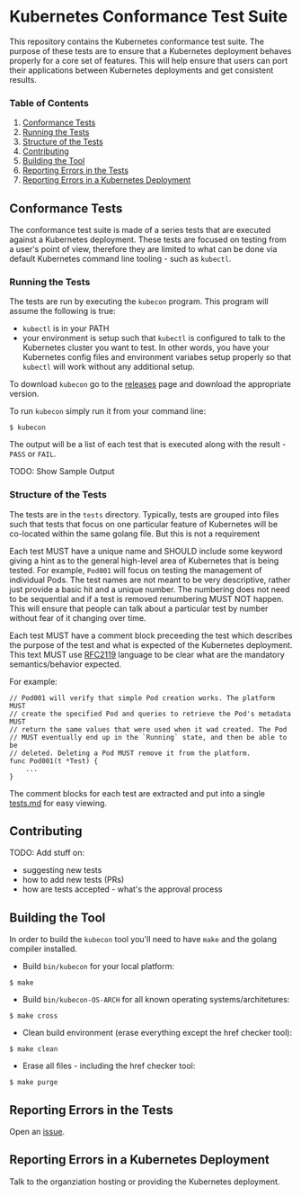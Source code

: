 # Kubernetes Conformance Test Suite

This repository contains the Kubernetes conformance test suite.
The purpose of these tests are to ensure that a Kubernetes deployment
behaves properly for a core set of features. This will help ensure that
users can port their applications between Kubernetes deployments and get
consistent results.

### Table of Contents
1. [Conformance Tests](#conformance-tests)
1. [Running the Tests](#running-the-tests)
1. [Structure of the Tests](#structure-of-the-tests)
1. [Contributing](#contributing)
1. [Building the Tool](#building-the-tool)
1. [Reporting Errors in the Tests](#reporting-errors-in-the-tests)
1. [Reporting Errors in a Kubernetes Deployment](#reporting-errors-in-a-kubernetes-deployment)

## Conformance Tests

The conformance test suite is made of a series tests that are executed
against a Kubernetes deployment. These tests are focused on testing from
a user's point of view, therefore they are limited to what can be done
via default Kubernetes command line tooling - such as `kubectl`.

### Running the Tests

The tests are run by executing the `kubecon` program.
This program will assume the following is true:
* `kubectl` is in your PATH
* your environment is setup such that `kubectl` is configured to
  talk to the Kubernetes cluster you want to test. In other words, you
  have your Kubernetes config files and environment variabes setup
  properly so that `kubectl` will work without any additional setup.

To download `kubecon` go to the
[releases](https://github.com/duglin/k8s-conformance/releases) page
and download the appropriate version.

To run `kubecon` simply run it from your command line:
```
$ kubecon
```

The output will be a list of each test that is executed along with the
result - `PASS` or `FAIL`.

TODO: Show Sample Output

### Structure of the Tests

The tests are in the `tests` directory. Typically, tests are grouped
into files such that tests that focus on one particular feature of Kubernetes
will be co-located within the same golang file. But this is not a requirement

Each test MUST have a unique name and SHOULD include some keyword giving
a hint as to the general high-level area of Kubernetes that is being tested.
For example, `Pod001` will focus on testing the management of individual
Pods. The test names are not meant to be very descriptive, rather just provide
a basic hit and a unique number. The numbering does not need to be sequential
and if a test is removed renumbering MUST NOT happen. This will ensure that
people can talk about a particular test by number without fear of it changing
over time.

Each test MUST have a comment block preceeding the test which describes
the purpose of the test and what is expected of the Kubernetes deployment.
This text MUST use [RFC2119](https://www.ietf.org/rfc/rfc2119.txt) language
to be clear what are the mandatory semantics/behavior expected.

For example:
```
// Pod001 will verify that simple Pod creation works. The platform MUST
// create the specified Pod and queries to retrieve the Pod's metadata MUST
// return the same values that were used when it wad created. The Pod
// MUST eventually end up in the `Running` state, and then be able to be
// deleted. Deleting a Pod MUST remove it from the platform.
func Pod001(t *Test) {
    ...
}
```

The comment blocks for each test are extracted and put into a single
[tests.md](tests.md) for easy viewing.

## Contributing

TODO: Add stuff on:
* suggesting new tests
* how to add new tests (PRs)
* how are tests accepted - what's the approval process

## Building the Tool

In order to build the `kubecon` tool you'll need to have `make` and the golang
compiler installed.

* Build `bin/kubecon` for your local platform:
```
$ make
```

* Build `bin/kubecon-OS-ARCH` for all known operating systems/architetures:
```
$ make cross
```

* Clean build environment (erase everything except the href checker tool):
```
$ make clean
```

* Erase all files - including the href checker tool:
```
$ make purge
```

## Reporting Errors in the Tests

Open an [issue](https://github.com/duglin/k8s-conformance/issues).

## Reporting Errors in a Kubernetes Deployment

Talk to the organziation hosting or providing the Kubernetes deployment.

